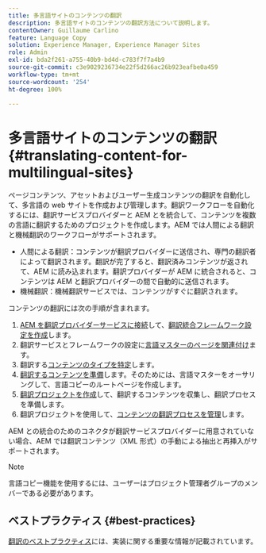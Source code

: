 ```yaml
---
title: 多言語サイトのコンテンツの翻訳
description: 多言語サイトのコンテンツの翻訳方法について説明します。
contentOwner: Guillaume Carlino
feature: Language Copy
solution: Experience Manager, Experience Manager Sites
role: Admin
exl-id: bda2f261-a755-40b9-bd4d-c783f7f7a4b9
source-git-commit: c3e9029236734e22f5d266ac26b923eafbe0a459
workflow-type: tm+mt
source-wordcount: '254'
ht-degree: 100%

---
```


# 多言語サイトのコンテンツの翻訳 {#translating-content-for-multilingual-sites}

ページコンテンツ、アセットおよびユーザー生成コンテンツの翻訳を自動化して、多言語の web サイトを作成および管理します。翻訳ワークフローを自動化するには、翻訳サービスプロバイダーと AEM とを統合して、コンテンツを複数の言語に翻訳するためのプロジェクトを作成します。AEM では人間による翻訳と機械翻訳のワークフローがサポートされます。

* 人間による翻訳：コンテンツが翻訳プロバイダーに送信され、専門の翻訳者によって翻訳されます。翻訳が完了すると、翻訳済みコンテンツが返されて、AEM に読み込まれます。翻訳プロバイダーが AEM に統合されると、コンテンツは AEM と翻訳プロバイダーの間で自動的に送信されます。
* 機械翻訳：機械翻訳サービスでは、コンテンツがすぐに翻訳されます。

コンテンツの翻訳には次の手順が含まれます。

1. [AEM を翻訳プロバイダーサービスに接続](/help/sites-administering/tc-tic.md#connecting-to-a-translation-service-provider)して、[翻訳統合フレームワーク設定を作成](/help/sites-administering/tc-tic.md)します。
1. 翻訳サービスとフレームワークの設定に[言語マスターのページを関連付け](/help/sites-administering/tc-tic.md#configuring-pages-for-translation)ます。
1. 翻訳する[コンテンツのタイプを特定](/help/sites-administering/tc-rules.md)します。
1. [翻訳するコンテンツを準備](/help/sites-administering/tc-prep.md)します。そのためには、言語マスターをオーサリングして、言語コピーのルートページを作成します。
1. [翻訳プロジェクトを作成](/help/sites-administering/tc-manage.md)して、翻訳するコンテンツを収集し、翻訳プロセスを準備します。
1. 翻訳プロジェクトを使用して、[コンテンツの翻訳プロセスを管理](/help/sites-administering/tc-manage.md)します。

AEM との統合のためのコネクタが翻訳サービスプロバイダーに用意されていない場合、AEM では翻訳コンテンツ（XML 形式）の手動による抽出と再挿入がサポートされます。

>[!NOTE]
>
>言語コピー機能を使用するには、ユーザーはプロジェクト管理者グループのメンバーである必要があります。

## ベストプラクティス {#best-practices}

[翻訳のベストプラクティス](/help/sites-administering/tc-bp.md)には、実装に関する重要な情報が記載されています。
